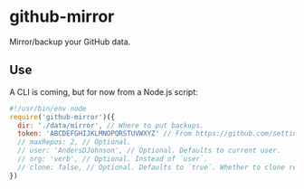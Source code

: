 # github-mirror
Mirror/backup your GitHub data.

## Use

A CLI is coming, but for now from a Node.js script:

```js
#!/usr/bin/env node
require('github-mirror')({
  dir: './data/mirror', // Where to put backups.
  token: 'ABCDEFGHIJKLMNOPQRSTUVWXYZ' // From https://github.com/settings/tokens.
  // maxRepos: 2, // Optional.
  // user: 'AndersDJohnson', // Optional. Defaults to current user.
  // org: 'verb', // Optional. Instead of `user`.
  // clone: false, // Optional. Defaults to `true`. Whether to clone repos.
})
```
